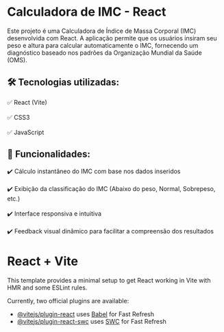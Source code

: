 # **Calculadora de IMC - React**

Este projeto é uma Calculadora de Índice de Massa Corporal (IMC) desenvolvida com React. A aplicação permite que os usuários insiram seu peso e altura para calcular automaticamente o IMC, fornecendo um diagnóstico baseado nos padrões da Organização Mundial da Saúde (OMS).

## 🛠️ **Tecnologias utilizadas:**<br>  
✅ React (Vite)<br>  
✅ CSS3<br>  
✅ JavaScript<br>  

## 🚀 **Funcionalidades:**<br>  
✔️ Cálculo instantâneo do IMC com base nos dados inseridos<br>  
✔️ Exibição da classificação do IMC (Abaixo do peso, Normal, Sobrepeso, etc.)<br>  
✔️ Interface responsiva e intuitiva<br>  
✔️ Feedback visual dinâmico para facilitar a compreensão dos resultados<br>  

# React + Vite

This template provides a minimal setup to get React working in Vite with HMR and some ESLint rules.

Currently, two official plugins are available:

- [@vitejs/plugin-react](https://github.com/vitejs/vite-plugin-react/blob/main/packages/plugin-react/README.md) uses [Babel](https://babeljs.io/) for Fast Refresh
- [@vitejs/plugin-react-swc](https://github.com/vitejs/vite-plugin-react-swc) uses [SWC](https://swc.rs/) for Fast Refresh
